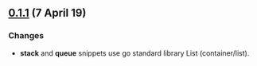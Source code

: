 <a name="0.1.1"></a>
## [0.1.1](https://github.com/girishkmr/GoPro/compare/0.1.0...0.1.1) (7 April 19)

### Changes
* **stack** and **queue** snippets use go standard library List (container/list).